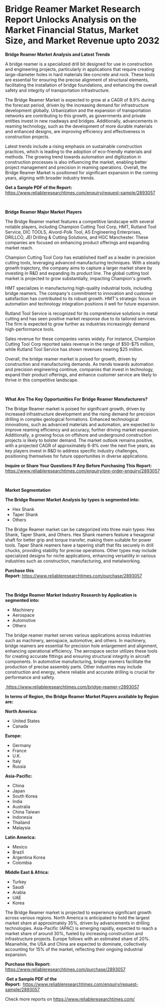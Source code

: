 <p><h1>Bridge Reamer Market Research Report Unlocks Analysis on the Market Financial Status, Market Size, and Market Revenue upto 2032</h1></p><p><strong>Bridge Reamer Market Analysis and Latest Trends</strong></p>
<p><p>A bridge reamer is a specialized drill bit designed for use in construction and engineering projects, particularly in applications that require creating large-diameter holes in hard materials like concrete and rock. These tools are essential for ensuring the precise alignment of structural elements, facilitating the installation of bridge foundations, and enhancing the overall safety and integrity of transportation infrastructure. </p><p>The Bridge Reamer Market is expected to grow at a CAGR of 8.9% during the forecast period, driven by the increasing demand for infrastructure development globally. Urbanization and the expansion of transportation networks are contributing to this growth, as governments and private entities invest in new roadways and bridges. Additionally, advancements in reaming technology, such as the development of more durable materials and enhanced designs, are improving efficiency and effectiveness in construction projects. </p><p>Latest trends include a rising emphasis on sustainable construction practices, which is leading to the adoption of eco-friendly materials and methods. The growing trend towards automation and digitization in construction processes is also influencing the market, enabling better project management and precision in reaming operations. Overall, the Bridge Reamer Market is positioned for significant expansion in the coming years, aligning with broader industry trends.</p></p>
<p><strong>Get a Sample PDF of the Report:&nbsp;</strong> <a href="https://www.reliableresearchtimes.com/enquiry/request-sample/2893057?utm_campaign=2464&utm_medium=2&utm_source=Github&utm_content=ia&utm_term=15032025&utm_id=bridge-reamer">https://www.reliableresearchtimes.com/enquiry/request-sample/2893057</a></p>
<p>&nbsp;</p>
<p><strong>Bridge Reamer Major Market Players</strong></p>
<p><p>The Bridge Reamer market features a competitive landscape with several notable players, including Champion Cutting Tool Corp, HMT, Rutland Tool Service, DIC TOOLS, Alvord-Polk Tool, AS Engineering Enterprises, DRILLCO, JEI Drilling & Cutting Solutions, and HGC Manchester. These companies are focused on enhancing product offerings and expanding market reach.</p><p>Champion Cutting Tool Corp has established itself as a leader in precision cutting tools, leveraging advanced manufacturing techniques. With a steady growth trajectory, the company aims to capture a larger market share by investing in R&D and expanding its product line. The global cutting tool market is projected to grow substantially, impacting Champion's growth.</p><p>HMT specializes in manufacturing high-quality industrial tools, including bridge reamers. The company's commitment to innovation and customer satisfaction has contributed to its robust growth. HMT's strategic focus on automation and technology integration positions it well for future expansion.</p><p>Rutland Tool Service is recognized for its comprehensive solutions in metal cutting and has seen positive market response due to its tailored services. The firm is expected to grow further as industries increasingly demand high-performance tools.</p><p>Sales revenue for these companies varies widely. For instance, Champion Cutting Tool Corp reported sales revenue in the range of $50-$75 million, while Rutland Tool Service has shown revenues nearing $25 million.</p><p>Overall, the bridge reamer market is poised for growth, driven by construction and manufacturing demands. As trends towards automation and precision engineering continue, companies that invest in technology, expand their product offerings, and enhance customer service are likely to thrive in this competitive landscape.</p></p>
<p>&nbsp;</p>
<p><strong>What Are The Key Opportunities For Bridge Reamer Manufacturers?</strong></p>
<p><p>The Bridge Reamer market is poised for significant growth, driven by increased infrastructure development and the rising demand for precision drilling in complex geological formations. Enhanced technological innovations, such as advanced materials and automation, are expected to improve reaming efficiency and accuracy, further driving market expansion. Additionally, a growing focus on offshore and underground construction projects is likely to bolster demand. The market outlook remains positive, with a projected CAGR of approximately 6-8% over the next five years, as key players invest in R&D to address specific industry challenges, positioning themselves for future opportunities in diverse applications.</p></p>
<p><strong>Inquire or Share Your Questions If Any Before Purchasing This Report:</strong> <a href="https://www.reliableresearchtimes.com/enquiry/pre-order-enquiry/2893057?utm_campaign=2464&utm_medium=2&utm_source=Github&utm_content=ia&utm_term=15032025&utm_id=bridge-reamer">https://www.reliableresearchtimes.com/enquiry/pre-order-enquiry/2893057</a></p>
<p>&nbsp;</p>
<p><strong>Market Segmentation</strong></p>
<p><strong>The Bridge Reamer Market Analysis by types is segmented into:</strong></p>
<p><ul><li>Hex Shank</li><li>Taper Shank</li><li>Others</li></ul></p>
<p><p>The Bridge Reamer market can be categorized into three main types: Hex Shank, Taper Shank, and Others. Hex Shank reamers feature a hexagonal shaft for better grip and torque transfer, making them suitable for power tools. Taper Shank reamers have a tapering shaft that fits securely in drill chucks, providing stability for precise operations. Other types may include specialized designs for niche applications, enhancing versatility in various industries such as construction, manufacturing, and metalworking.</p></p>
<p><strong>Purchase this Report:&nbsp;</strong><a href="https://www.reliableresearchtimes.com/purchase/2893057?utm_campaign=2464&utm_medium=2&utm_source=Github&utm_content=ia&utm_term=15032025&utm_id=bridge-reamer">https://www.reliableresearchtimes.com/purchase/2893057</a></p>
<p>&nbsp;</p>
<p><strong>The Bridge Reamer Market Industry Research by Application is segmented into:</strong></p>
<p><ul><li>Machinery</li><li>Aerospace</li><li>Automotive</li><li>Others</li></ul></p>
<p><p>The bridge reamer market serves various applications across industries such as machinery, aerospace, automotive, and others. In machinery, bridge reamers are essential for precision hole enlargement and alignment, enhancing operational efficiency. The aerospace sector utilizes these tools for creating accurate fittings and ensuring structural integrity in aircraft components. In automotive manufacturing, bridge reamers facilitate the production of precise assembly parts. Other industries may include construction and energy, where reliable and accurate drilling is crucial for performance and safety.</p></p>
<p><a href="https://www.reliableresearchtimes.com/bridge-reamer-r2893057?utm_campaign=2464&utm_medium=2&utm_source=Github&utm_content=ia&utm_term=15032025&utm_id=bridge-reamer">&nbsp;https://www.reliableresearchtimes.com/bridge-reamer-r2893057</a></p>
<p><strong>In terms of Region, the Bridge Reamer Market Players available by Region are:</strong></p>
<p>
    <p> <strong> North America: </strong>
        <ul>
            <li>United States</li>
            <li>Canada</li>
        </ul>
        </p> 
    <p> <strong> Europe: </strong>
        <ul>
            <li>Germany</li>
            <li>France</li>
            <li>U.K.</li>
            <li>Italy</li>
            <li>Russia</li>
        </ul>
        </p> 
    <p> <strong> Asia-Pacific: </strong>
        <ul>
            <li>China</li>
            <li>Japan</li>
            <li>South Korea</li>
            <li>India</li>
            <li>Australia</li>
            <li>China Taiwan</li>
            <li>Indonesia</li>
            <li>Thailand</li>
            <li>Malaysia</li>
        </ul>
        </p> 
    <p> <strong> Latin America: </strong>
        <ul>
            <li>Mexico</li>
            <li>Brazil</li>
            <li>Argentina Korea</li>
            <li>Colombia</li>
        </ul>
        </p> 
    <p> <strong> Middle East & Africa: </strong>
        <ul>
            <li>Turkey</li>
            <li>Saudi</li>
            <li>Arabia</li>
            <li>UAE</li>
            <li>Korea</li>
        </ul>
    </p>
    </p>
<p><p>The Bridge Reamer market is projected to experience significant growth across various regions. North America is anticipated to hold the largest market share at approximately 35%, driven by advancements in drilling technologies. Asia-Pacific (APAC) is emerging rapidly, expected to reach a market share of around 30%, fueled by increasing construction and infrastructure projects. Europe follows with an estimated share of 20%. Meanwhile, the USA and China are expected to dominate, collectively accounting for 15% of the market, reflecting their ongoing industrial expansion.</p></p>
<p><strong>Purchase this Report: </strong><a href="https://www.reliableresearchtimes.com/purchase/2893057?utm_campaign=2464&utm_medium=2&utm_source=Github&utm_content=ia&utm_term=15032025&utm_id=bridge-reamer">https://www.reliableresearchtimes.com/purchase/2893057</a></p>
<p>&nbsp;<strong>Get a Sample PDF of the Report:&nbsp;&nbsp;</strong><a href="https://www.reliableresearchtimes.com/enquiry/request-sample/2893057?utm_campaign=2464&utm_medium=2&utm_source=Github&utm_content=ia&utm_term=15032025&utm_id=bridge-reamer">https://www.reliableresearchtimes.com/enquiry/request-sample/2893057</a></p>
<p><strong></strong></p>
<p>Check more reports on <a href="https://www.reliableresearchtimes.com/?utm_campaign=2464&utm_medium=2&utm_source=Github&utm_content=ia&utm_term=15032025&utm_id=bridge-reamer">https://www.reliableresearchtimes.com/</a></p>